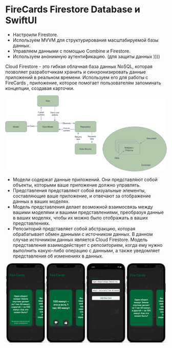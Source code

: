 # FireCards Firestore Database и SwiftUI

  - Настроили Firestore.
  - Используем MVVM для структурирования масштабируемой базы данных.
  - Управляем данными с помощью Combine и Firestore.
  - Используем анонимную аутентификацию. (для защиты данных ))))
  
Cloud Firestore - это гибкая облачная база данных NoSQL, которая позволяет разработчикам хранить и синхронизировать данные приложений в реальном времени.
Используем его для работы с FireCards , приложение, которое помогает пользователям запоминать концепции, создавая карточки.

  <img src="https://github.com/ihValery/FireCards/blob/main/FireCards.png?raw=true"></a>
  
  - Модели содержат данные приложений. Они представляют собой объекты, которыми ваше приложение должно управлять.
  - Представления представляют собой визуальные элементы, составляющие ваше приложение, и отвечают за отображение данных в ваших моделях.
  - Модель представления делает возможной взаимосвязь между вашими моделями и вашими представлениями, преобразуя данные в ваших моделях, чтобы их можно было отображать в ваших представлениях.
  - Репозиторий представляет собой абстракцию, которая обрабатывает обмен данными с источником данных. В данном случае источником данных является Cloud Firestore. Модель представления взаимодействует с репозиторием, когда ему нужно выполнить какую-либо операцию с данными, а также уведомляет представления об изменениях в данных.

  <img src="https://github.com/ihValery/FireCards/blob/main/FireCard.png?raw=true"></a>
